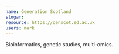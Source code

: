 ```yaml
---
name: Generation Scotland
slogan:
resource: https://genscot.ed.ac.uk
users: mark
---
```


Bioinformatics, genetic studies, multi-omics.